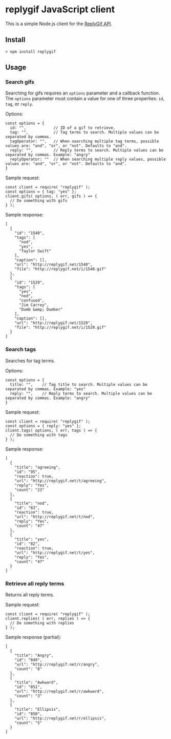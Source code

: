# replygif JavaScript client

This is a simple Node.js client for the [ReplyGif  API](http://replygif.net/about).

## Install

```
> npm install replygif
```

## Usage

### Search gifs

Searching for gifs requires an `options` parameter and a callback function. The `options` parameter must contain a value for one of three properties: `id`, `tag`, or `reply`.

Options:

```
const options = {
  id: "",            // ID of a gif to retrieve.
  tag: "",           // Tag terms to search. Multiple values can be separated by commas.
  tagOperator: "",   // When searching multiple tag terms, possible values are: "and", "or", or "not". Defaults to "and".
  reply: "",         // Reply terms to search. Multiple values can be separated by commas. Example: "angry"
  replyOperator: ""  // When searching multiple reply values, possible values are: "and", "or", or "not". Defaults to "and".
}
```

Sample request:

```
const client = require( "replygif" );
const options = { tag: "yes" };
client.gifs( options, ( err, gifs ) => {
  // Do something with gifs
} );
```

Sample response:

```
[
  {
    "id": "1540",
    "tags": [
      "nod",
      "yes",
      "Taylor Swift"
    ],
    "caption": [],
    "url": "http://replygif.net/1540",
    "file": "http://replygif.net/i/1540.gif"
  },
  {
    "id": "1529",
    "tags": [
      "yes",
      "nod",
      "confused",
      "Jim Carrey",
      "Dumb &amp; Dumber"
    ],
    "caption": [],
    "url": "http://replygif.net/1529",
    "file": "http://replygif.net/i/1529.gif"
  }
]
```

### Search tags

Searches for tag terms.

Options:

```
const options = {
  title: "",    // Tag title to search. Multiple values can be separated by commas. Example: "yes"
  reply: "",    // Reply terms to search. Multiple values can be separated by commas. Example: "angry"
}
```

Sample request:

```
const client = require( "replygif" );
const options = { reply: "yes" };
client.tags( options, ( err, tags ) => {
  // Do something with tags
} );
```

Sample response:

```
[
  {
    "title": "agreeing",
    "id": "95",
    "reaction": true,
    "url": "http://replygif.net/t/agreeing",
    "reply": "Yes",
    "count": "23"
  },
  {
    "title": "nod",
    "id": "83",
    "reaction": true,
    "url": "http://replygif.net/t/nod",
    "reply": "Yes",
    "count": "47"
  },
  {
    "title": "yes",
    "id": "82",
    "reaction": true,
    "url": "http://replygif.net/t/yes",
    "reply": "Yes",
    "count": "47"
  }
]
```

### Retrieve all reply terms

Returns all reply terms.

Sample request:

```
const client = require( "replygif" );
client.replies( ( err, replies ) => {
  // Do something with replies
} );
```

Sample response (partial):

```
[
  {
    "title": "Angry",
    "id": "849",
    "url": "http://replygif.net/r/angry",
    "count": "8"
  },
  {
    "title": "Awkward",
    "id": "851",
    "url": "http://replygif.net/r/awkward",
    "count": "3"
  },
  {
    "title": "Ellipsis",
    "id": "850",
    "url": "http://replygif.net/r/ellipsis",
    "count": "5"
  }
]
```
